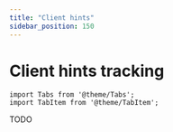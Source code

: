 ```yaml
---
title: "Client hints"
sidebar_position: 150
---
```


# Client hints tracking

```mdx-code-block
import Tabs from '@theme/Tabs';
import TabItem from '@theme/TabItem';
```

TODO
